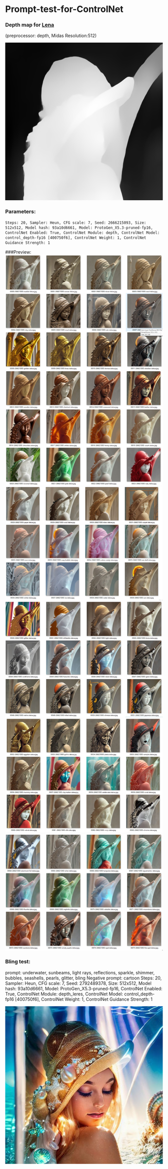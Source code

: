 # Prompt-test-for-ControlNet

### Depth map for [Lena](https://upload.wikimedia.org/wikipedia/en/7/7d/Lenna_%28test_image%29.png) 

(preprocessor: depth, Midas Resolution:512)

![image](img/depth-0000.png)

### Parameters:
    Steps: 20, Sampler: Heun, CFG scale: 7, Seed: 2666215093, Size: 512x512, Model hash: 93a10d6661, Model: ProtoGen_X5.3-pruned-fp16, ControlNet Enabled: True, ControlNet Module: depth, ControlNet Model: control_depth-fp16 [400750f6], ControlNet Weight: 1, ControlNet Guidance Strength: 1

###Preview:
![image](img/preview1.jpg)
![image](img/preview2.jpg)
![image](img/preview3.jpg)
![image](img/preview4.jpg)
![image](img/preview5.jpg)
![image](img/preview6.jpg)

### Bling test:

prompt: underwater, sunbeams, light rays, reflections, sparkle, shimmer, bubbles, seashells, pearls, glitter, bling
Negative prompt: cartoon
Steps: 20, Sampler: Heun, CFG scale: 7, Seed: 2792489378, Size: 512x512, Model hash: 93a10d6661, Model: ProtoGen_X5.3-pruned-fp16, ControlNet Enabled: True, ControlNet Module: depth_leres, ControlNet Model: control_depth-fp16 [400750f6], ControlNet Weight: 1, ControlNet Guidance Strength: 1

![image](bling.jpg)

